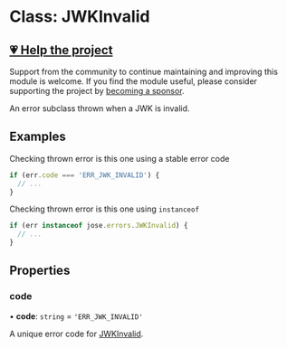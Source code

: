 # Class: JWKInvalid

## [💗 Help the project](https://github.com/sponsors/panva)

Support from the community to continue maintaining and improving this module is welcome. If you find the module useful, please consider supporting the project by [becoming a sponsor](https://github.com/sponsors/panva).

An error subclass thrown when a JWK is invalid.

## Examples

Checking thrown error is this one using a stable error code

```js
if (err.code === 'ERR_JWK_INVALID') {
  // ...
}
```

Checking thrown error is this one using `instanceof`

```js
if (err instanceof jose.errors.JWKInvalid) {
  // ...
}
```

## Properties

### code

• **code**: `string` = `'ERR_JWK_INVALID'`

A unique error code for [JWKInvalid](JWKInvalid.md).
